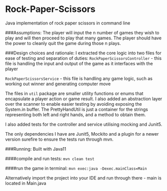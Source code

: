 # Rock-Paper-Scissors
Java implementation of rock paper scissors in command line


###Assumptions:
The player will input the n number of games they wish to play and will then proceed to play that many games.
The player should have the power to cleanly quit the game during those n plays.

###Design choices and rationale:
I extracted the core logic into two files for ease of testing and separation of duties:
`RockPaperScissorsController` - this file is handling the input and output of the game as it interfaces with the player

`RockPaperScissorsService` - this file is handling any game logic, such as working out winner and generating computer move

The files in `util` package are smaller utility functions or enums that encapsulate a player action or game result.
I also added an abstraction layer over the scanner to enable easier testing by avoiding exposing the System.in buffer.
The PrettyHandUtil is just a container for the strings representing both left and right hands, and a method to obtain them.

I also added tests for the controller and service utilising mocking and Junit5.

The only dependencies I have are Junit5, Mockito and a plugin for a newer version surefire to ensure the tests run through mvn.

###Running:
Built with Java11

####compile and run tests:
`mvn clean test`

####run the game in terminal:
`mvn exec:java -Dexec.mainClass=Main`

Alternatively import the project into your IDE and run through there - main is located in Main.java